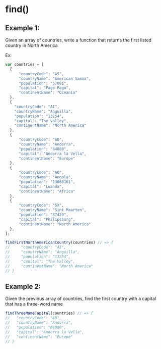 # find()

## Example 1:
Given an array of countries, write a function that returns the first listed country in North America

Ex:

```javascript
var countries = [
  {
      "countryCode": "AS",
      "countryName": "American Samoa",
      "population": "57881",
      "capital": "Pago Pago",
      "continentName": "Oceania"
  },
  {
    "countryCode": "AI",
    "countryName": "Anguilla",
    "population": "13254",
    "capital": "The Valley",
    "continentName": "North America"
  },
  {
      "countryCode": "AD",
      "countryName": "Andorra",
      "population": "84000",
      "capital": "Andorra la Vella",
      "continentName": "Europe"
  },
  {
      "countryCode": "AO",
      "countryName": "Angola",
      "population": "13068161",
      "capital": "Luanda",
      "continentName": "Africa"
  },
  {
      "countryCode": "SX",
      "countryName": "Sint Maarten",
      "population": "37429",
      "capital": "Philipsburg",
      "continentName": "North America"
  },
];

findFirstNorthAmericanCountry(countries) // => {
//     "countryCode": "AI",
//     "countryName": "Anguilla",
//     "population": "13254",
//     "capital": "The Valley",
//     "continentName": "North America"
// }

```
## Example 2:

Given the previous array of countries, find the first country with a capital that has a three-word name

```js
findThreeNameCapital(countries) // => {
//   "countryCode": "AD",
//   "countryName": "Andorra",
//   "population": "84000",
//   "capital": "Andorra la Vella",
//   "continentName": "Europe"
// }
```
